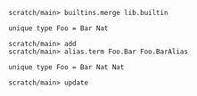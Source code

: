 ``` ucm :hide
scratch/main> builtins.merge lib.builtin
```

``` unison
unique type Foo = Bar Nat
```

``` ucm
scratch/main> add
scratch/main> alias.term Foo.Bar Foo.BarAlias
```

``` unison
unique type Foo = Bar Nat Nat
```

``` ucm :error
scratch/main> update
```
